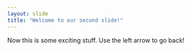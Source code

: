 ```yaml
---
layout: slide
title: "Welcome to our second slide!"
---
```

Now this is some exciting stuff. 
Use the left arrow to go back!
